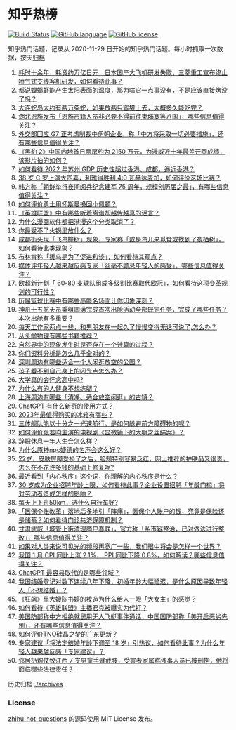 # 知乎热榜
[![Build Status](https://github.com/ToWeLong/zhihu-hot-questions/workflows/CI/badge.svg)](https://github.com/ToWeLong/zhihu-hot-questions/actions)
[![GitHub language](https://img.shields.io/badge/language-golang-orange.svg)](https://golang.org/)
[![GitHub license](https://img.shields.io/github/license/ToWeLong/zhihu-hot-questions)](https://github.com/ToWeLong/zhihu-hot-questions/blob/main/LICENSE)

知乎热门话题，记录从 2020-11-29 日开始的知乎热门话题。每小时抓取一次数据，按天[归档](./archives)

<!-- BEGIN -->

1. [耗时十余年，耗资约万亿日元，日本国产大飞机研发失败，三菱重工宣布终止喷气式支线客机研发，如何看待此事？](https://www.zhihu.com/question/582749904)
1. [都说螳螂虾能产生太阳表面的温度，那为啥它一点事没有，不是应该直接烤没了吗？](https://www.zhihu.com/question/541560060)
1. [大连蛇岛大约有两万条蛇，如果放两只蜜獾上去，大概多久能吃完？](https://www.zhihu.com/question/458741991)
1. [湖北恩施发布「恩施市籍人员非必要不得前往柬埔寨等八国」，哪些信息值得关注？](https://www.zhihu.com/question/582655146)
1. [外交部回应 G7 正考虑制裁中伊朝企业，称「中方将采取一切必要措施」，还有哪些信息值得关注？](https://www.zhihu.com/question/582965322)
1. [《黑豹 2》中国内地首日票房约为 2150 万元，为漫威近十年最差开画成绩，该影片拍的如何？](https://www.zhihu.com/question/582749295)
1. [如何看待 2022 年苏州 GDP 历史性超过香港、成都，逼近香港？](https://www.zhihu.com/question/582343412)
1. [38 岁 C 罗上演大四喜，利雅得胜利 4:0 瓦赫达麦加，如何评价这场比赛？](https://www.zhihu.com/question/583127580)
1. [韩方称「朝鲜举行夜间阅兵纪念建军 75 周年，规模创历届之最」，有哪些信息值得关注？](https://www.zhihu.com/question/582924843)
1. [如何评价勇士用怀斯曼换回小佩顿？](https://www.zhihu.com/question/583130405)
1. [《英雄联盟》中有哪些听着离谱却越传越真的谣言？](https://www.zhihu.com/question/444829622)
1. [为什么漫画软件都把港漫这个分类取消了？](https://www.zhihu.com/question/298734552)
1. [你最受不了火锅里放什么？](https://www.zhihu.com/question/571810773)
1. [成都街头现「飞鸟撞树」现象，专家称「或是鸟儿来觅食或找到了夜栖树」，如何看待此类现象？](https://www.zhihu.com/question/582954230)
1. [布林肯称「援乌是为了促进和谈」，如何看待其观点？](https://www.zhihu.com/question/582961032)
1. [媒体评年轻人越来越反感专家「丝毫不顾忌年轻人的感受」，哪些信息值得关注？](https://www.zhihu.com/question/582956629)
1. [欧超新计划「 60-80 支球队组成多级别比赛取代欧冠」，如何看待这项变革规划的可行性？](https://www.zhihu.com/question/582977492)
1. [历届篮球比赛中有哪些高能名场面让你印象深刻？](https://www.zhihu.com/question/582934098)
1. [神舟十五航天员乘组圆满完成首次出舱活动全部既定任务，完成了哪些任务？本次出舱有多重要？](https://www.zhihu.com/question/582804279)
1. [每天工作家两点一线，和男朋友在一起久了慢慢变得无话可说了,怎么办？](https://www.zhihu.com/question/581990434)
1. [从头学物理有哪些书籍推荐？](https://www.zhihu.com/question/582819158)
1. [自然界中的现象发生时是否存在一个计算的过程？](https://www.zhihu.com/question/582095190)
1. [你们资料分析是怎么几乎全对的？](https://www.zhihu.com/question/456216561)
1. [深圳周边有哪些适合一个人闲逛放空的公园？](https://www.zhihu.com/question/582817643)
1. [孩子看不到自己身上的闪光点怎么办？](https://www.zhihu.com/question/571668940)
1. [大学真的会怀念高中吗?](https://www.zhihu.com/question/583043542)
1. [为什么有的人健身不想练腿？](https://www.zhihu.com/question/582256023)
1. [上海周边有哪些「清净、适合放空闲逛」的古镇？](https://www.zhihu.com/question/582817640)
1. [ChatGPT 有什么新奇的使用方式？](https://www.zhihu.com/question/582979328)
1. [2023年最值得购买的冰箱有哪些？](https://www.zhihu.com/question/574815378)
1. [三体舰队能以十分之一光速航行，是如何躲避前方障碍物的呢？](https://www.zhihu.com/question/582644358)
1. [如何评价张若昀主演的电视剧《显微镜下的大明之丝绢案》？](https://www.zhihu.com/question/509947846)
1. [辞职休息一年人生会怎么样？](https://www.zhihu.com/question/582718053)
1. [为什么原神npc婕德的名声会这么好？](https://www.zhihu.com/question/582688205)
1. [22岁，皮肤屏障受损了之后，脸颊特别容易泛红，网上推荐的护肤品又很贵，怎么在不花许多钱的基础上修复呢?](https://www.zhihu.com/question/578492691)
1. [最近看到「内心秩序」这个词，你理解的内心秩序是什么？](https://www.zhihu.com/question/578840228)
1. [30 岁成为企业招聘年龄上限，如何看待此事？企业设置招聘「年龄门槛」将对劳动者造成怎样的影响？](https://www.zhihu.com/question/582407358)
1. [每天上下班50km，选什么自行车好?](https://www.zhihu.com/question/582616651)
1. [「医保个账改革」落地后多地引「阵痛」，医保个人账户的钱，究竟是保险还是储蓄？如何看待门诊共济保障机制？](https://www.zhihu.com/question/582958685)
1. [甘肃武威「城管上街清理商户春联」，官方称「系市容整治，已对做法进行整改」，哪些信息值得关注？](https://www.zhihu.com/question/582924364)
1. [如果对人类来说可见光的频段再宽广一些，我们眼中将会是怎样一个世界？](https://www.zhihu.com/question/68163999)
1. [我国 1 月 CPI 同比上涨 2.1%， PPI 同比下降 0.8%，如何解读？哪些信息值得关注？](https://www.zhihu.com/question/583134306)
1. [ChatGPT 最容易取代的是哪些领域？](https://www.zhihu.com/question/582498339)
1. [我国结婚登记对数下连续八年下降，初婚年龄大幅延迟，是什么原因导致年轻人「不想结婚」？](https://www.zhihu.com/question/582473778)
1. [《狂飙》里大嫂陈书婷的妆造为什么给人一眼「大女主」的感觉？](https://www.zhihu.com/question/582013746)
1. [如何看待《英雄联盟》主播君克被曝实为代打？](https://www.zhihu.com/question/582552312)
1. [美国防部称中方拒绝就民用无人飞艇事件通话，中国国防部称「美开启恶劣先例」，还有哪些信息值得关注？](https://www.zhihu.com/question/582977528)
1. [如何评价TNO硅晶之梦的广东更新？](https://www.zhihu.com/question/582171717)
1. [专家建议「将法定结婚年龄下调至 18 岁」引热议，如何看待此事？为什么年轻人越来越反感「专家建议」？](https://www.zhihu.com/question/582924506)
1. [邻居扔炮仗致江西 7 岁男童手臂截肢，受害者家属称涉事人员已被刑拘，他将面临哪些法律责任？](https://www.zhihu.com/question/582814178)

<!-- END -->

历史归档 [./archives](./archives)


### License
[zhihu-hot-questions](https://github.com/towelong/zhihu-hot-questions) 的源码使用 MIT License 发布。